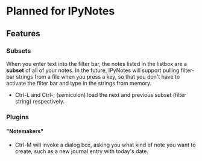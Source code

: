 Planned for IPyNotes
====================

Features
--------

### Subsets

When you enter text into the filter bar, the notes listed in the listbox are a **subset** of all of your notes. In the future, IPyNotes will support pulling filter-bar strings from a file when you press a key, so that you don't have to activate the filter bar and type in the strings from memory.

- Ctrl-L and Ctrl-; (semicolon) load the next and previous subset (filter string) respectively.



### Plugins

#### "Notemakers"

- Ctrl-M will invoke a dialog box, asking you what kind of note you want to create, such as a new journal entry with today's date.


